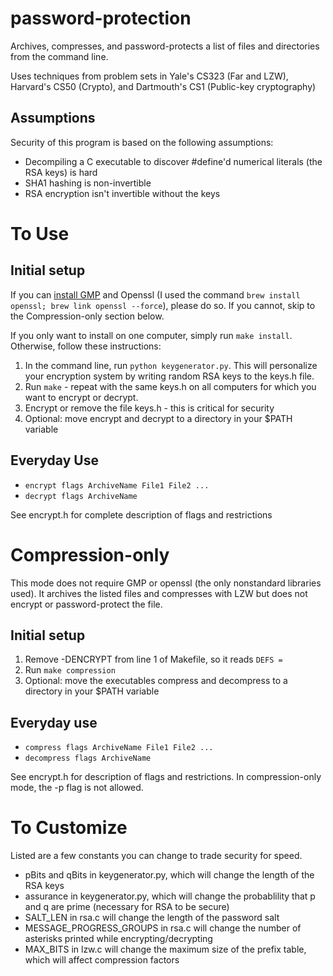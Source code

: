 # password-protection
Archives, compresses, and password-protects a list of files and directories from the command line.

Uses techniques from problem sets in Yale's CS323 (Far and LZW), Harvard's CS50 (Crypto), and Dartmouth's CS1 (Public-key cryptography)

## Assumptions

Security of this program is based on the following assumptions:

* Decompiling a C executable to discover #define'd numerical literals (the RSA keys) is hard
* SHA1 hashing is non-invertible
* RSA encryption isn't invertible without the keys

# To Use

## Initial setup

If you can [install GMP](https://gmplib.org) and Openssl (I used the command ```brew install openssl; brew link openssl --force```), please do so. If you cannot, skip to the Compression-only section below.

If you only want to install on one computer, simply run ```make install```. Otherwise, follow these instructions:

1. In the command line, run ```python keygenerator.py```. This will personalize your encryption system by writing random RSA keys to the keys.h file.
2. Run ```make``` - repeat with the same keys.h on all computers for which you want to encrypt or decrypt.
3. Encrypt or remove the file keys.h - this is critical for security
4. Optional: move encrypt and decrypt to a directory in your $PATH variable

## Everyday Use

* ```encrypt flags ArchiveName File1 File2 ...```
* ```decrypt flags ArchiveName```

See encrypt.h for complete description of flags and restrictions

# Compression-only

This mode does not require GMP or openssl (the only nonstandard libraries used). It archives the listed files and compresses with LZW but does not encrypt or password-protect the file.

## Initial setup

1. Remove -DENCRYPT from line 1 of Makefile, so it reads ```DEFS =```
2. Run ```make compression```
3. Optional: move the executables compress and decompress to a directory in your $PATH variable

## Everyday use

* ```compress flags ArchiveName File1 File2 ...```
* ```decompress flags ArchiveName```

See encrypt.h for description of flags and restrictions. In compression-only mode, the -p flag is not allowed.

# To Customize

Listed are a few constants you can change to trade security for speed.

* pBits and qBits in keygenerator.py, which will change the length of the RSA keys
* assurance in keygenerator.py, which will change the probablility that p and q are prime (necessary for RSA to be secure)
* SALT_LEN in rsa.c will change the length of the password salt
* MESSAGE_PROGRESS_GROUPS in rsa.c will change the number of asterisks printed while encrypting/decrypting
* MAX_BITS in lzw.c will change the maximum size of the prefix table, which will affect compression factors


